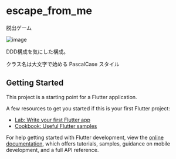 # escape_from_me

脱出ゲーム

![image](https://user-images.githubusercontent.com/94669015/208439461-fbcf5542-ab24-4d52-b85c-6b2d3a6d6896.png)


DDD構成を気にした構成。

クラス名は大文字で始める PascalCase スタイル

## Getting Started

This project is a starting point for a Flutter application.

A few resources to get you started if this is your first Flutter project:

- [Lab: Write your first Flutter app](https://docs.flutter.dev/get-started/codelab)
- [Cookbook: Useful Flutter samples](https://docs.flutter.dev/cookbook)

For help getting started with Flutter development, view the
[online documentation](https://docs.flutter.dev/), which offers tutorials,
samples, guidance on mobile development, and a full API reference.
